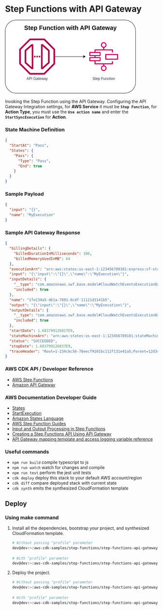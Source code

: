 # Step Functions with API Gateway

![step-function-with-api-gateway](assets/img/step-function-with-api-gateway.png)

Invoking the Step Function using the API Gateway. Configuring the API Gateway Integration settings, for **AWS Service** it must be **`Step Function`**, for **Action Type**, you must use the **`Use action name`** and enter the **`StartSyncExecution`** for **Action**.

### State Machine Definition
```json
{
  "StartAt": "Pass",
  "States": {
    "Pass": {
      "Type": "Pass",
      "End": true
    }
  }
}
```

### Sample Payload
```json
{
  "input": "{}",
  "name": "MyExecution"
}
```

### Sample API Gateway Response
```json
{
  "billingDetails": {
    "billedDurationInMilliseconds": 100,
    "billedMemoryUsedInMB": 64
  },
  "executionArn": "arn:aws:states:us-east-1:123456789101:express:sf-state-machine:1fe234a5-d61a-7891-0cdf-11121d3141b5:1efa2345-b678-9101-1ade-12f1ed314ccc",
  "input": "{\"input\":\"{}\",\"name\":\"MyExecution\"}",
  "inputDetails": {
    "__type": "com.amazonaws.swf.base.model#CloudWatchEventsExecutionDataDetails",
    "included": true
  },
  "name": "1fe234a5-d61a-7891-0cdf-11121d3141b5",
  "output": "{\"input\":\"{}\",\"name\":\"MyExecution\"}",
  "outputDetails": {
    "__type": "com.amazonaws.swf.base.model#CloudWatchEventsExecutionDataDetails",
    "included": true
  },
  "startDate": 1.683799126827E9,
  "stateMachineArn": "arn:aws:states:us-east-1:123456789101:stateMachine:sf-state-machine",
  "status": "SUCCEEDED",
  "stopDate": 1.683799126837E9,
  "traceHeader": "Root=1-234cbc56-78eecf9101bc112f131e41a5;Parent=12d345678d9d10dd;Sampled=1"
}
```

### AWS CDK API / Developer Reference
* [AWS Step Functions](https://docs.aws.amazon.com/cdk/api/v2/docs/aws-cdk-lib.aws_stepfunctions-readme.html)
* [Amazon API Gateway](https://docs.aws.amazon.com/cdk/api/v2/docs/aws-cdk-lib.aws_apigateway-readme.html)

### AWS Documentation Developer Guide
* [States](https://docs.aws.amazon.com/step-functions/latest/dg/concepts-states.html)
* [StartExecution](https://docs.aws.amazon.com/step-functions/latest/apireference/API_StartExecution.html)
* [Amazon States Language](https://states-language.net/spec.html)
* [AWS Step Function Guides](https://www.youtube.com/playlist?list=PL9nWRykSBSFgQrO66TmO1vHFP6yuPF5G-)
* [Input and Output Processing in Step Functions](https://docs.aws.amazon.com/step-functions/latest/dg/concepts-input-output-filtering.html)
* [Creating a Step Functions API Using API Gateway](https://docs.aws.amazon.com/step-functions/latest/dg/tutorial-api-gateway.html)
* [API Gateway mapping template and access logging variable reference](https://docs.aws.amazon.com/apigateway/latest/developerguide/api-gateway-mapping-template-reference.html)

### Useful commands

* `npm run build`   compile typescript to js
* `npm run watch`   watch for changes and compile
* `npm run test`    perform the jest unit tests
* `cdk deploy`      deploy this stack to your default AWS account/region
* `cdk diff`        compare deployed stack with current state
* `cdk synth`       emits the synthesized CloudFormation template

## Deploy

### Using make command
1. Install all the dependencies, bootstrap your project, and synthesized CloudFormation template.
    ```bash
    # Without passing "profile" parameter
    dev@dev:~:aws-cdk-samples/step-functions/step-functions-api-gateway$ make init

    # With "profile" parameter
    dev@dev:~:aws-cdk-samples/step-functions/step-functions-api-gateway$ make init profile=[profile_name]
    ```

2. Deploy the project.
    ```bash
    # Without passing "profile" parameter
    dev@dev:~:aws-cdk-samples/step-functions/step-functions-api-gateway$ make deploy

    # With "profile" parameter
    dev@dev:~:aws-cdk-samples/step-functions/step-functions-api-gateway$ make deploy profile=[profile_name]
    ```